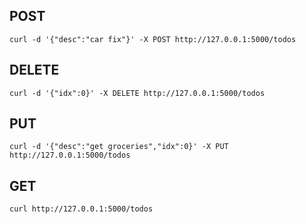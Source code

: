 
## POST ##
`curl -d '{"desc":"car fix"}' -X POST http://127.0.0.1:5000/todos
`
## DELETE ##
`curl -d '{"idx":0}' -X DELETE http://127.0.0.1:5000/todos`

## PUT ##
`curl -d '{"desc":"get groceries","idx":0}' -X PUT http://127.0.0.1:5000/todos`

## GET ##
`curl http://127.0.0.1:5000/todos`